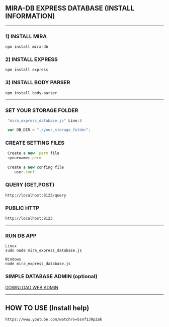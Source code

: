## MIRA-DB EXPRESS DATABASE (INSTALL INFORMATION)
---
### 1) INSTALL MIRA
``` 
npm install mira-db 
```

### 2) INSTALL EXPRESS
```	
npm install express 
```

### 3) INSTALL BODY PARSER
```	
npm install body-parser 
```

---

### SET YOUR STORAGE FOLDER ## 
```js
 "mira_express_database.js" Line:8

 var DB_DIR = "./your_storage_folder"; 
```
### CREATE SETTING FILES ## 
```js
 Create a new .perm file
 <yourname>.perm
 
 Create a new confing file
  	user.conf
```
### QUERY (GET,POST)
``` 
http://localhost:8123/query 
```
### PUBLIC HTTP
``` 
http://localhost:8123
```

---

### RUN DB APP
``` 
Linux
sudo node mira_express_database.js

Windows
node mira_express_database.js
```

### SIMPLE DATABASE ADMIN (optional) ## 
[DOWNLOAD WEB ADMIN](https://git.io/fpZzH)

---

## HOW TO USE (Install help)
```
https://www.youtube.com/watch?v=5snf1J9pZak

```

